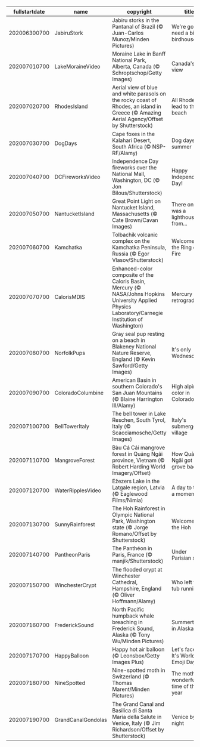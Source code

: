 |fullstartdate|name|copyright|title|image|
|--|--|--|--|--|
202006300700|JabiruStork|Jabiru storks in the Pantanal of Brazil (© Juan-Carlos Munoz/Minden Pictures)|We're gonna need a bigger birdhouse|![](/en-US/2020/07/202006300700JabiruStork.jpg)|
202007010700|LakeMoraineVideo|Moraine Lake in Banff National Park, Alberta, Canada (© Schroptschop/Getty Images)|Canada's $20 view|![](/en-US/2020/07/202007010700LakeMoraineVideo.jpg)|
202007020700|RhodesIsland|Aerial view of blue and white parasols on the rocky coast of Rhodes, an island in Greece (© Amazing Aerial Agency/Offset by Shutterstock)|All Rhodes lead to the beach|![](/en-US/2020/07/202007020700RhodesIsland.jpg)|
202007030700|DogDays|Cape foxes in the Kalahari Desert, South Africa (© NSP-RF/Alamy)|Dog days of summer|![](/en-US/2020/07/202007030700DogDays.jpg)|
202007040700|DCFireworksVideo|Independence Day fireworks over the National Mall, Washington, DC (© Jon Bilous/Shutterstock)|Happy Independence Day!|![](/en-US/2020/07/202007040700DCFireworksVideo.jpg)|
202007050700|NantucketIsland|Great Point Light on Nantucket Island, Massachusetts (© Cate Brown/Cavan Images)|There once was a lighthouse from...|![](/en-US/2020/07/202007050700NantucketIsland.jpg)|
202007060700|Kamchatka|Tolbachik volcanic complex on the Kamchatka Peninsula, Russia (© Egor Vlasov/Shutterstock)|Welcome to the Ring of Fire|![](/en-US/2020/07/202007060700Kamchatka.jpg)|
202007070700|CalorisMDIS|Enhanced-color composite of the Caloris Basin, Mercury (© NASA/Johns Hopkins University Applied Physics Laboratory/Carnegie Institution of Washington)|Mercury in retrograde|![](/en-US/2020/07/202007070700CalorisMDIS.jpg)|
202007080700|NorfolkPups|Gray seal pup resting on a beach in Blakeney National Nature Reserve, England (© Kevin Sawford/Getty Images)|It's only Wednesday|![](/en-US/2020/07/202007080700NorfolkPups.jpg)|
202007090700|ColoradoColumbine|American Basin in southern Colorado's San Juan Mountains (© Blaine Harrington III/Alamy)|High alpine color in Colorado|![](/en-US/2020/07/202007090700ColoradoColumbine.jpg)|
202007100700|BellTowerItaly|The bell tower in Lake Reschen, South Tyrol, Italy (© Scacciamosche/Getty Images)|Italy's submerged village|![](/en-US/2020/07/202007100700BellTowerItaly.jpg)|
202007110700|MangroveForest|Bàu Cá Cái mangrove forest in Quảng Ngãi province, Vietnam (© Robert Harding World Imagery/Offset)|How Quảng Ngãi got its grove back|![](/en-US/2020/07/202007110700MangroveForest.jpg)|
202007120700|WaterRipplesVideo|Ežezers Lake in the Latgale region, Latvia (© Eaglewood Films/Nimia)|A day to take a moment|![](/en-US/2020/07/202007120700WaterRipplesVideo.jpg)|
202007130700|SunnyRainforest|The Hoh Rainforest in Olympic National Park, Washington state (© Jorge Romano/Offset by Shutterstock)|Welcome to the Hoh|![](/en-US/2020/07/202007130700SunnyRainforest.jpg)|
202007140700|PantheonParis|The Panthéon in Paris, France (© manjik/Shutterstock)|Under Parisian skies|![](/en-US/2020/07/202007140700PantheonParis.jpg)|
202007150700|WinchesterCrypt|The flooded crypt at Winchester Cathedral, Hampshire, England (© Oliver Hoffmann/Alamy)|Who left the tub running?|![](/en-US/2020/07/202007150700WinchesterCrypt.jpg)|
202007160700|FrederickSound|North Pacific humpback whale breaching in Frederick Sound, Alaska (© Tony Wu/Minden Pictures)|Summertime in Alaska|![](/en-US/2020/07/202007160700FrederickSound.jpg)|
202007170700|HappyBalloon|Happy hot air balloon (© Leonsbox/Getty Images Plus)|Let's face it: It's World Emoji Day|![](/en-US/2020/07/202007170700HappyBalloon.jpg)|
202007180700|NineSpotted|Nine-spotted moth in Switzerland (© Thomas Marent/Minden Pictures)|The moth wonderful time of the year|![](/en-US/2020/07/202007180700NineSpotted.jpg)|
202007190700|GrandCanalGondolas|The Grand Canal and Basilica di Santa Maria della Salute in Venice, Italy (© Jim Richardson/Offset by Shutterstock)|Venice by night|![](/en-US/2020/07/202007190700GrandCanalGondolas.jpg)|
